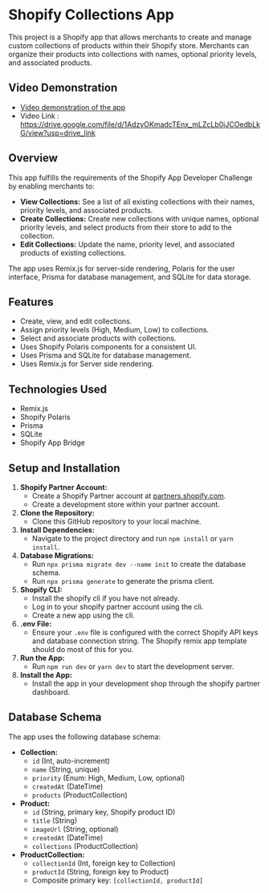 # Shopify Collections App

This project is a Shopify app that allows merchants to create and manage custom collections of products within their Shopify store. Merchants can organize their products into collections with names, optional priority levels, and associated products.

## Video Demonstration

- [Video demonstration of the app](https://drive.google.com/file/d/1AdzyOKmadcTEnx_mLZcLb0jJCOedbLkG/view?usp=drive_link)
- Video Link : https://drive.google.com/file/d/1AdzyOKmadcTEnx_mLZcLb0jJCOedbLkG/view?usp=drive_link

## Overview

This app fulfills the requirements of the Shopify App Developer Challenge by enabling merchants to:

- **View Collections:** See a list of all existing collections with their names, priority levels, and associated products.
- **Create Collections:** Create new collections with unique names, optional priority levels, and select products from their store to add to the collection.
- **Edit Collections:** Update the name, priority level, and associated products of existing collections.

The app uses Remix.js for server-side rendering, Polaris for the user interface, Prisma for database management, and SQLite for data storage.

## Features

- Create, view, and edit collections.
- Assign priority levels (High, Medium, Low) to collections.
- Select and associate products with collections.
- Uses Shopify Polaris components for a consistent UI.
- Uses Prisma and SQLite for database management.
- Uses Remix.js for Server side rendering.

## Technologies Used

- Remix.js
- Shopify Polaris
- Prisma
- SQLite
- Shopify App Bridge

## Setup and Installation

1.  **Shopify Partner Account:**
    - Create a Shopify Partner account at [partners.shopify.com](https://partners.shopify.com).
    - Create a development store within your partner account.
2.  **Clone the Repository:**
    - Clone this GitHub repository to your local machine.
3.  **Install Dependencies:**
    - Navigate to the project directory and run `npm install` or `yarn install`.
4.  **Database Migrations:**
    - Run `npx prisma migrate dev --name init` to create the database schema.
    - Run `npx prisma generate` to generate the prisma client.
5.  **Shopify CLI:**
    - Install the shopify cli if you have not already.
    - Log in to your shopify partner account using the cli.
    - Create a new app using the cli.
6.  **.env File:**
    - Ensure your `.env` file is configured with the correct Shopify API keys and database connection string. The Shopify remix app template should do most of this for you.
7.  **Run the App:**
    - Run `npm run dev` or `yarn dev` to start the development server.
8.  **Install the App:**
    - Install the app in your development shop through the shopify partner dashboard.

## Database Schema

The app uses the following database schema:

- **Collection:**
  - `id` (Int, auto-increment)
  - `name` (String, unique)
  - `priority` (Enum: High, Medium, Low, optional)
  - `createdAt` (DateTime)
  - `products` (ProductCollection)
- **Product:**
  - `id` (String, primary key, Shopify product ID)
  - `title` (String)
  - `imageUrl` (String, optional)
  - `createdAt` (DateTime)
  - `collections` (ProductCollection)
- **ProductCollection:**
  - `collectionId` (Int, foreign key to Collection)
  - `productId` (String, foreign key to Product)
  - Composite primary key: `[collectionId, productId]`
